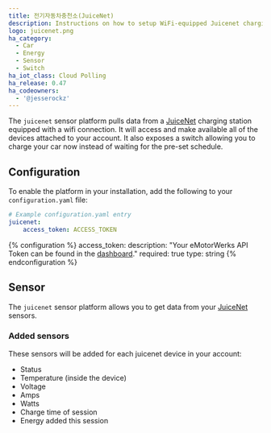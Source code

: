 ```yaml
---
title: 전기자동차충천소(JuiceNet)
description: Instructions on how to setup WiFi-equipped Juicenet charging stations with Home Assistant.
logo: juicenet.png
ha_category:
  - Car
  - Energy
  - Sensor
  - Switch
ha_iot_class: Cloud Polling
ha_release: 0.47
ha_codeowners:
  - '@jesserockz'
---
```


The `juicenet` sensor platform pulls data from a [JuiceNet](https://emotorwerks.com/products/juicenet/) charging station equipped with a wifi connection. It will access and make available all of the devices attached to your account. It also exposes a switch allowing you to charge your car now instead of waiting for the pre-set schedule.

## Configuration

To enable the platform in your installation, add the following to your `configuration.yaml` file:

```yaml
# Example configuration.yaml entry
juicenet:
    access_token: ACCESS_TOKEN
```

{% configuration %}
access_token:
  description: "Your eMotorWerks API Token can be found in the [dashboard](https://dashboard.emotorwerks.com/Manage)."
  required: true
  type: string
{% endconfiguration %}

## Sensor

The `juicenet` sensor platform allows you to get data from your [JuiceNet](https://emotorwerks.com/products/juicenet/) sensors.

### Added sensors

These sensors will be added for each juicenet device in your account:

- Status
- Temperature (inside the device)
- Voltage
- Amps
- Watts
- Charge time of session
- Energy added this session
